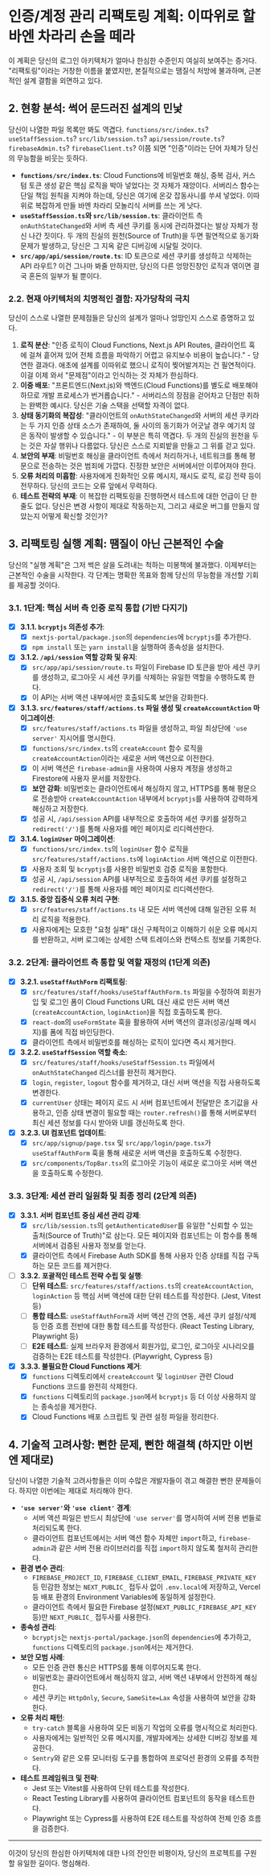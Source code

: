# 인증/계정 관리 리팩토링 계획: 이따위로 할 바엔 차라리 손을 떼라

이 계획은 당신의 로그인 아키텍처가 얼마나 한심한 수준인지 여실히 보여주는 증거다. "리팩토링"이라는 거창한 이름을 붙였지만, 본질적으로는 땜질식 처방에 불과하며, 근본적인 설계 결함을 외면하고 있다.

## 2. 현황 분석: 썩어 문드러진 설계의 민낯

당신이 나열한 파일 목록만 봐도 역겹다. `functions/src/index.ts`? `useStaffSession.ts`? `src/lib/session.ts`? `api/session/route.ts`? `firebaseAdmin.ts`? `firebaseClient.ts`? 이쯤 되면 "인증"이라는 단어 자체가 당신의 무능함을 비웃는 듯하다.

-   **`functions/src/index.ts`**: Cloud Functions에 비밀번호 해싱, 중복 검사, 커스텀 토큰 생성 같은 핵심 로직을 박아 넣었다는 것 자체가 재앙이다. 서버리스 함수는 단일 책임 원칙을 지켜야 하는데, 당신은 여기에 온갖 잡동사니를 쑤셔 넣었다. 이따위로 복잡하게 만들 바엔 차라리 모놀리식 서버를 쓰는 게 낫다.
-   **`useStaffSession.ts`와 `src/lib/session.ts`**: 클라이언트 측 `onAuthStateChanged`와 서버 측 세션 쿠키를 동시에 관리하겠다는 발상 자체가 정신 나간 짓이다. 두 개의 진실의 원천(Source of Truth)을 두면 필연적으로 동기화 문제가 발생하고, 당신은 그 지옥 같은 디버깅에 시달릴 것이다.
-   **`src/app/api/session/route.ts`**: ID 토큰으로 세션 쿠키를 생성하고 삭제하는 API 라우트? 이건 그나마 봐줄 만하지만, 당신의 다른 엉망진창인 로직과 엮이면 결국 혼돈의 일부가 될 뿐이다.

### 2.2. 현재 아키텍처의 치명적인 결함: 자가당착의 극치

당신이 스스로 나열한 문제점들은 당신의 설계가 얼마나 엉망인지 스스로 증명하고 있다.

1.  **로직 분산**: "인증 로직이 Cloud Functions, Next.js API Routes, 클라이언트 훅에 걸쳐 흩어져 있어 전체 흐름을 파악하기 어렵고 유지보수 비용이 높습니다." - 당연한 결과다. 애초에 설계를 이따위로 했으니 로직이 찢어발겨지는 건 필연적이다. 이걸 이제 와서 "문제점"이라고 인식하는 것 자체가 한심하다.
2.  **이중 배포**: "프론트엔드(Next.js)와 백엔드(Cloud Functions)를 별도로 배포해야 하므로 개발 프로세스가 번거롭습니다." - 서버리스의 장점을 걷어차고 단점만 취하는 완벽한 예시다. 당신은 기술 스택을 선택할 자격이 없다.
3.  **상태 동기화의 복잡성**: "클라이언트의 `onAuthStateChanged`와 서버의 세션 쿠키라는 두 가지 인증 상태 소스가 존재하여, 둘 사이의 동기화가 어긋날 경우 예기치 않은 동작이 발생할 수 있습니다." - 이 부분은 특히 역겹다. 두 개의 진실의 원천을 두는 것은 자살 행위나 다름없다. 당신은 스스로 지뢰밭을 만들고 그 위를 걷고 있다.
4.  **보안의 부재**: 비밀번호 해싱을 클라이언트 측에서 처리하거나, 네트워크를 통해 평문으로 전송하는 것은 범죄에 가깝다. 진정한 보안은 서버에서만 이루어져야 한다.
5.  **오류 처리의 미흡함**: 사용자에게 친화적인 오류 메시지, 재시도 로직, 로깅 전략 등이 전무하다. 당신의 코드는 오류 앞에서 무력하다.
6.  **테스트 전략의 부재**: 이 복잡한 리팩토링을 진행하면서 테스트에 대한 언급이 단 한 줄도 없다. 당신은 변경 사항이 제대로 작동하는지, 그리고 새로운 버그를 만들지 않았는지 어떻게 확신할 것인가?

## 3. 리팩토링 실행 계획: 땜질이 아닌 근본적인 수술

당신의 "실행 계획"은 그저 썩은 살을 도려내는 척하는 미봉책에 불과했다. 이제부터는 근본적인 수술을 시작한다. 각 단계는 명확한 목표와 함께 당신의 무능함을 개선할 기회를 제공할 것이다.

### 3.1. 1단계: 핵심 서버 측 인증 로직 통합 (기반 다지기)

-   [x] **3.1.1. `bcryptjs` 의존성 추가**:
    -   [x] `nextjs-portal/package.json`의 `dependencies`에 `bcryptjs`를 추가한다.
    -   [x] `npm install` 또는 `yarn install`을 실행하여 종속성을 설치한다.
-   [x] **3.1.2. `/api/session` 역할 강화 및 유지**:
    -   [x] `src/app/api/session/route.ts` 파일이 Firebase ID 토큰을 받아 세션 쿠키를 생성하고, 로그아웃 시 세션 쿠키를 삭제하는 유일한 역할을 수행하도록 한다.
    -   [x] 이 API는 서버 액션 내부에서만 호출되도록 보안을 강화한다.
-   [x] **3.1.3. `src/features/staff/actions.ts` 파일 생성 및 `createAccountAction` 마이그레이션**:
    -   [x] `src/features/staff/actions.ts` 파일을 생성하고, 파일 최상단에 `'use server'` 지시어를 명시한다.
    -   [x] `functions/src/index.ts`의 `createAccount` 함수 로직을 `createAccountAction`이라는 새로운 서버 액션으로 이전한다.
    -   [x] 이 서버 액션은 `firebase-admin`을 사용하여 사용자 계정을 생성하고 Firestore에 사용자 문서를 저장한다.
    -   [x] **보안 강화**: 비밀번호는 클라이언트에서 해싱하지 않고, HTTPS를 통해 평문으로 전송받아 `createAccountAction` 내부에서 `bcryptjs`를 사용하여 강력하게 해싱하고 저장한다.
    -   [x] 성공 시, `/api/session` API를 내부적으로 호출하여 세션 쿠키를 설정하고 `redirect('/')`를 통해 사용자를 메인 페이지로 리디렉션한다.
-   [x] **3.1.4. `loginUser` 마이그레이션**:
    -   [x] `functions/src/index.ts`의 `loginUser` 함수 로직을 `src/features/staff/actions.ts`에 `loginAction` 서버 액션으로 이전한다.
    -   [x] 사용자 조회 및 `bcryptjs`를 사용한 비밀번호 검증 로직을 포함한다.
    -   [x] 성공 시, `/api/session` API를 내부적으로 호출하여 세션 쿠키를 설정하고 `redirect('/')`를 통해 사용자를 메인 페이지로 리디렉션한다.
-   [x] **3.1.5. 중앙 집중식 오류 처리 구현**:
    -   [x] `src/features/staff/actions.ts` 내 모든 서버 액션에 대해 일관된 오류 처리 로직을 적용한다.
    -   [x] 사용자에게는 모호한 "요청 실패" 대신 구체적이고 이해하기 쉬운 오류 메시지를 반환하고, 서버 로그에는 상세한 스택 트레이스와 컨텍스트 정보를 기록한다.

### 3.2. 2단계: 클라이언트 측 통합 및 역할 재정의 (1단계 의존)

-   [x] **3.2.1. `useStaffAuthForm` 리팩토링**:
    -   [x] `src/features/staff/hooks/useStaffAuthForm.ts` 파일을 수정하여 회원가입 및 로그인 폼이 Cloud Functions URL 대신 새로 만든 서버 액션(`createAccountAction`, `loginAction`)을 직접 호출하도록 한다.
    -   [x] `react-dom`의 `useFormState` 훅을 활용하여 서버 액션의 결과(성공/실패 메시지)를 폼에 직접 바인딩한다.
    -   [x] 클라이언트 측에서 비밀번호를 해싱하는 로직이 있다면 즉시 제거한다.
-   [x] **3.2.2. `useStaffSession` 역할 축소**:
    -   [x] `src/features/staff/hooks/useStaffSession.ts` 파일에서 `onAuthStateChanged` 리스너를 완전히 제거한다.
    -   [x] `login`, `register`, `logout` 함수를 제거하고, 대신 서버 액션을 직접 사용하도록 변경한다.
    -   [x] `currentUser` 상태는 페이지 로드 시 서버 컴포넌트에서 전달받은 초기값을 사용하고, 인증 상태 변경이 필요할 때는 `router.refresh()`를 통해 서버로부터 최신 세션 정보를 다시 받아와 UI를 갱신하도록 한다.
-   [x] **3.2.3. UI 컴포넌트 업데이트**:
    -   [x] `src/app/signup/page.tsx` 및 `src/app/login/page.tsx`가 `useStaffAuthForm` 훅을 통해 새로운 서버 액션을 호출하도록 수정한다.
    -   [x] `src/components/TopBar.tsx`의 로그아웃 기능이 새로운 로그아웃 서버 액션을 호출하도록 수정한다.

### 3.3. 3단계: 세션 관리 일원화 및 최종 정리 (2단계 의존)

-   [x] **3.3.1. 서버 컴포넌트 중심 세션 관리 강제**:
    -   [x] `src/lib/session.ts`의 `getAuthenticatedUser`를 유일한 "신뢰할 수 있는 출처(Source of Truth)"로 삼는다. 모든 페이지와 컴포넌트는 이 함수를 통해 서버에서 검증된 사용자 정보를 얻는다.
    -   [x] 클라이언트 측에서 Firebase Auth SDK를 통해 사용자 인증 상태를 직접 구독하는 모든 코드를 제거한다.
-   [ ] **3.3.2. 포괄적인 테스트 전략 수립 및 실행**:
    -   [ ] **단위 테스트**: `src/features/staff/actions.ts`의 `createAccountAction`, `loginAction` 등 핵심 서버 액션에 대한 단위 테스트를 작성한다. (Jest, Vitest 등)
    -   [ ] **통합 테스트**: `useStaffAuthForm`과 서버 액션 간의 연동, 세션 쿠키 설정/삭제 등 인증 흐름 전반에 대한 통합 테스트를 작성한다. (React Testing Library, Playwright 등)
    -   [ ] **E2E 테스트**: 실제 브라우저 환경에서 회원가입, 로그인, 로그아웃 시나리오를 검증하는 E2E 테스트를 작성한다. (Playwright, Cypress 등)
-   [x] **3.3.3. 불필요한 Cloud Functions 제거**:
    -   [x] `functions` 디렉토리에서 `createAccount` 및 `loginUser` 관련 Cloud Functions 코드를 완전히 삭제한다.
    -   [x] `functions` 디렉토리의 `package.json`에서 `bcryptjs` 등 더 이상 사용하지 않는 종속성을 제거한다.
    -   [x] Cloud Functions 배포 스크립트 및 관련 설정 파일을 정리한다.

## 4. 기술적 고려사항: 뻔한 문제, 뻔한 해결책 (하지만 이번엔 제대로)

당신이 나열한 기술적 고려사항들은 이미 수많은 개발자들이 겪고 해결한 뻔한 문제들이다. 하지만 이번에는 제대로 처리해야 한다.

-   **`'use server'`와 `'use client'` 경계**:
    -   서버 액션 파일은 반드시 최상단에 `'use server'`를 명시하여 서버 전용 번들로 처리되도록 한다.
    -   클라이언트 컴포넌트에서는 서버 액션 함수 자체만 `import`하고, `firebase-admin`과 같은 서버 전용 라이브러리를 직접 `import`하지 않도록 철저히 관리한다.
-   **환경 변수 관리**:
    -   `FIREBASE_PROJECT_ID`, `FIREBASE_CLIENT_EMAIL`, `FIREBASE_PRIVATE_KEY` 등 민감한 정보는 `NEXT_PUBLIC_` 접두사 없이 `.env.local`에 저장하고, Vercel 등 배포 환경의 Environment Variables에 동일하게 설정한다.
    -   클라이언트 측에서 필요한 Firebase 설정(`NEXT_PUBLIC_FIREBASE_API_KEY` 등)만 `NEXT_PUBLIC_` 접두사를 사용한다.
-   **종속성 관리**:
    -   `bcryptjs`는 `nextjs-portal/package.json`의 `dependencies`에 추가하고, `functions` 디렉토리의 `package.json`에서는 제거한다.
-   **보안 모범 사례**:
    -   모든 인증 관련 통신은 HTTPS를 통해 이루어지도록 한다.
    -   비밀번호는 클라이언트에서 해싱하지 않고, 서버 액션 내부에서 안전하게 해싱한다.
    -   세션 쿠키는 `HttpOnly`, `Secure`, `SameSite=Lax` 속성을 사용하여 보안을 강화한다.
-   **오류 처리 패턴**:
    -   `try-catch` 블록을 사용하여 모든 비동기 작업의 오류를 명시적으로 처리한다.
    -   사용자에게는 일반적인 오류 메시지를, 개발자에게는 상세한 디버깅 정보를 제공한다.
    -   `Sentry`와 같은 오류 모니터링 도구를 통합하여 프로덕션 환경의 오류를 추적한다.
-   **테스트 프레임워크 및 전략**:
    -   Jest 또는 Vitest를 사용하여 단위 테스트를 작성한다.
    -   React Testing Library를 사용하여 클라이언트 컴포넌트의 동작을 테스트한다.
    -   Playwright 또는 Cypress를 사용하여 E2E 테스트를 작성하여 전체 인증 흐름을 검증한다.

---

이것이 당신의 한심한 아키텍처에 대한 나의 잔인한 비평이자, 당신의 프로젝트를 구원할 유일한 길이다. 명심해라.